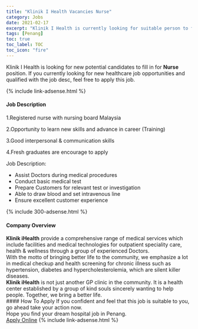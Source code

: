 ```yaml
---
title: "Klinik I Health Vacancies Nurse" 
category: Jobs 
date: 2021-02-17 
excerpt: "Klinik I Health is currently looking for suitable person to fill in the Nurse which positioned at Penang" 
tags: [Penang] 
toc: true 
toc_label: TOC 
toc_icon: "fire" 
--- 
```


<p>Klinik I Health is looking for new potential candidates to fill in for <b>Nurse</b> position. If you currently looking for new healthcare job opportunities and qualified with the job desc, feel free to apply this job.
</p>{% include link-adsense.html %} 
<div><div><h4>Job Description</h4></div><div><div><span><div><p>1.Registered nurse with nursing board Malaysia</p><p>2.Opportunity to learn new skills and advance in career (Training)</p><p>3.Good interpersonal &amp; communication skills</p><p>4.Fresh graduates are encourage to apply</p><p>Job Description:</p><ul><li>Assist Doctors during medical procedures</li><li>Conduct basic medical test</li><li>Prepare Customers for relevant test or investigation</li><li>Able to draw blood and set intravenous line</li><li>Ensure excellent customer experience&#160;</li></ul></div></span></div></div></div> 
{% include 300-adsense.html %} 
<div><div><h4>Company Overview</h4></div><div><div><span><div><div>
<div><strong>Klinik iHealth</strong> provide a comprehensive range of medical services which include facilities and medical technologies for outpatient speciality care, health &amp; wellness through a group of experienced Doctors.</div>
<div>With the motto of bringing better life to the community, we emphasize a lot in medical checkup and health screening for chronic illness such as hypertension, diabetes and hypercholesterolemia, which are silent killer diseases.</div>
<div><strong>Klinik iHealth</strong> is not just another GP clinic in the community. It is a health center established by a group of kind souls sincerely wanting to help people. Together, we bring a better life.</div>
</div></div></span></div></div></div> 
#### How To Apply 
If you confident and feel that this job is suitable to you, go ahead take your action now. <br/> 
Hope you find your dream hospital job in Penang. <br/> 
<a href="https://www.jobstreet.com.my/en/job/nurse-4474238?jobId=jobstreet-my-job-4474238" class="btn btn--warning" target="_blank" rel="nofollow noopenner">Apply Online</a> 
{% include link-adsense.html %} 